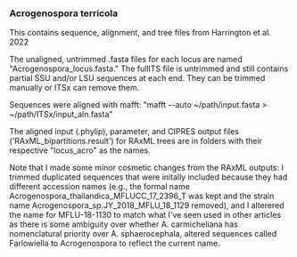 ### Acrogenospora terricola

This contains sequence, alignment, and tree files from Harrington et al. 2022

The unaligned, untrimmed .fasta files for each locus are named "Acrogenospora_locus.fasta." The fullITS file is untrimmed and still contains partial SSU and/or LSU sequences at each end. They can be trimmed manually or ITSx can remove them. 

Sequences were aligned with mafft: "mafft --auto ~/path/input.fasta > ~/path/ITSx/input_aln.fasta"

The aligned input (.phylip), parameter, and CIPRES output files ('RAxML_bipartitions.result') for RAxML trees are in folders with their respective "locus_acro" as the names.

Note that I made some minor cosmetic changes from the RAxML outputs: I trimmed duplicated sequences that were initally included because they had different accession names (e.g., the formal name Acrogenospora_thailandica_MFLUCC_17_2396_T was kept and the strain name Acrogenospora_sp.JY_2018_MFLU_18_1129 removed), and I alterered the name for MFLU-18-1130 to match what I've seen used in other articles as there is some ambiguity over whether A. carmicheliana has nomenclatural priority over A. sphaerocephala, altered sequences called Farlowiella to Acrogenospora to reflect the current name. 
